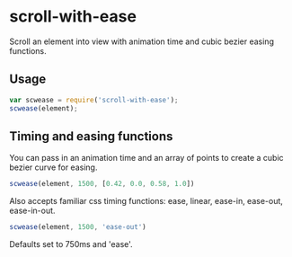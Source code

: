 # scroll-with-ease

Scroll an element into view with animation time and cubic bezier easing functions.

## Usage

```javascript
var scwease = require('scroll-with-ease');
scwease(element);
```

## Timing and easing functions

You can pass in an animation time and an array of points to create a cubic bezier curve for easing.

```javascript
scwease(element, 1500, [0.42, 0.0, 0.58, 1.0])
```

Also accepts familiar css timing functions: ease, linear, ease-in, ease-out, ease-in-out.

```javascript
scwease(element, 1500, 'ease-out')
```

Defaults set to 750ms and 'ease'.
